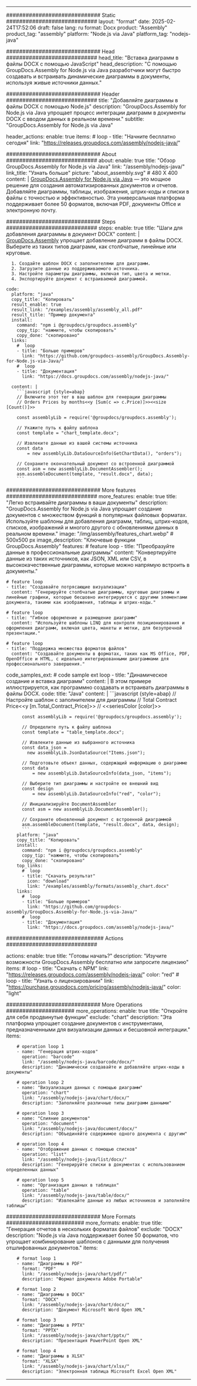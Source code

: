 



---
############################# Static ############################
layout: "format"
date:  2025-02-24T17:52:06
draft: false
lang: ru
format: Docx
product: "Assembly"
product_tag: "assembly"
platform: "Node.js via Java"
platform_tag: "nodejs-java"

############################# Head ############################
head_title: "Вставка диаграмм в файлы DOCX с помощью JavaScript"
head_description: "С помощью GroupDocs.Assembly for Node.js via Java разработчики могут быстро создавать и встраивать динамические диаграммы в документы, используя живые источники данных."

############################# Header ############################
title: "Добавляйте диаграммы в файлы DOCX с помощью Node.js" 
description: "GroupDocs.Assembly for Node.js via Java упрощает процесс интеграции диаграмм в документы DOCX с вводом данных в реальном времени."
subtitle: "GroupDocs.Assembly for Node.js via Java" 

header_actions:
  enable: true
  items:
    #  loop
    - title: "Начните бесплатно сегодня"
      link: "https://releases.groupdocs.com/assembly/nodejs-java/"
      
############################# About ############################
about:
    enable: true
    title: "Обзор GroupDocs.Assembly for Node.js via Java"
    link: "/assembly/nodejs-java/"
    link_title: "Узнать больше"
    picture: "about_assembly.svg" # 480 X 400
    content: |
       [GroupDocs.Assembly for Node.js via Java](/assembly/nodejs-java/) — это мощное решение для создания автоматизированных документов и отчетов. Добавляйте диаграммы, таблицы, изображения, штрих-коды и списки в файлы с точностью и эффективностью. Эта универсальная платформа поддерживает более 50 форматов, включая PDF, документы Office и электронную почту.

############################# Steps ############################
steps:
    enable: true
    title: "Шаги для добавления диаграммы в документ DOCX"
    content: |
      [GroupDocs.Assembly](/assembly/nodejs-java/) упрощает добавление диаграмм в файлы DOCX. Выберите из таких типов диаграмм, как столбчатые, линейные или круговые.
      
      1. Создайте шаблон DOCX с заполнителями для диаграмм.
      2. Загрузите данные из поддерживаемого источника.
      3. Настройте параметры диаграммы, включая тип, цвета и метки.
      4. Экспортируйте документ с встраиваемой диаграммой.
   
    code:
      platform: "java"
      copy_title: "Копировать"
      result_enable: true
      result_link: "/examples/assembly/assembly_all.pdf"
      result_title: "Пример документа"
      install:
        command: "npm i @groupdocs/groupdocs.assembly"
        copy_tip: "нажмите, чтобы скопировать"
        copy_done: "скопировано"
      links:
        #  loop
        - title: "Больше примеров"
          link: "https://github.com/groupdocs-assembly/GroupDocs.Assembly-for-Node.js-via-Java/"
        #  loop
        - title: "Документация"
          link: "https://docs.groupdocs.com/assembly/nodejs-java/"
          
      content: |
        ```javascript {style=abap}
        // Включите этот тег в ваш шаблон для генерации диаграммы
        // Orders Prices by months<<y [Sum(c => c.Price)]>><<size [Count()]>>
    
        const assemblyLib = require('@groupdocs/groupdocs.assembly');

        // Укажите путь к файлу шаблона
        const template = "chart_template.docx";

        // Извлеките данные из вашей системы источника
        const data 
            = new assemblyLib.DataSourceInfo(GetChartData(), "orders");

        // Сохраните окончательный документ со встроенной диаграммой
        const asm = new assemblyLib.DocumentAssembler();
        asm.assembleDocument(template, "result.docx", data);
        ```           

############################# More features ############################
more_features:
  enable: true
  title: "Легко встраивайте диаграммы в ваши документы"
  description: "GroupDocs.Assembly for Node.js via Java упрощает создание документов с множеством функций в популярных файловых форматах. Используйте шаблоны для добавления диаграмм, таблиц, штрих-кодов, списков, изображений и многого другого с обновлениями данных в реальном времени."
  image: "/img/assembly/features_chart.webp" # 500x500 px
  image_description: "Ключевые функции GroupDocs.Assembly"
  features:
    # feature loop
    - title: "Преобразуйте данные в профессиональные диаграммы"
      content: "Конвертируйте данные из таких источников, как JSON, XML или CSV, в высококачественные диаграммы, которые можно напрямую встроить в документы."

    # feature loop
    - title: "Создавайте потрясающие визуализации"
      content: "Генерируйте столбчатые диаграммы, круговые диаграммы и линейные графики, которые бесшовно интегрируются с другими элементами документа, такими как изображения, таблицы и штрих-коды."

    # feature loop
    - title: "Гибкое оформление и размещение диаграмм"
      content: "Используйте шаблоны LINQ для контроля позиционирования и оформления диаграмм, включая цвета, макеты и метки, для безупречной презентации."

    # feature loop
    - title: "Поддержка множества форматов файлов"
      content: "Создавайте документы в форматах, таких как MS Office, PDF, OpenOffice и HTML, с идеально интегрированными диаграммами для профессионального завершения."
      
  code_samples_ext:
    # code sample ext loop
    - title: "Динамическое создание и вставка диаграмм"
      content: |
        В этом примере иллюстрируется, как программно создавать и встраивать диаграммы в файлы DOCX.
      code:
        title: "Java"
        content: |
          ```javascript {style=abap}
          // Настройте шаблон с заполнителем для диаграммы
          // Total Contract Price<<y [m.Total_Contract_Price]>>
          // <<seriesColor [color]>>
          
          const assemblyLib = require('@groupdocs/groupdocs.assembly');

          // Определите путь к файлу шаблона
          const template = "table_template.docx";

          // Извлеките данные из выбранного источника
          const data_json = 
            new assemblyLib.JsonDataSource("Items.json");

          // Подготовьте объект данных, содержащий информацию о диаграмме
          const data 
              = new assemblyLib.DataSourceInfo(data_json, "items");

          // Выберите тип диаграммы и настройте ее внешний вид
          const design 
              = new assemblyLib.DataSourceInfo("red", "color");

          // Инициализируйте DocumentAssembler
          const asm = new assemblyLib.DocumentAssembler();

          // Сохраните обновленный документ с встроенной диаграммой
          asm.assembleDocument(template, "result.docx", data, design);
          ```
        platform: "java"
        copy_title: "Копировать"
        install:
          command: "npm i @groupdocs/groupdocs.assembly"
          copy_tip: "нажмите, чтобы скопировать"
          copy_done: "скопировано"
        top_links:
          #  loop
          - title: "Скачать результат"
            icon: "download"
            link: "/examples/assembly/formats/assembly_chart.docx"
        links:
          #  loop
          - title: "Больше примеров"
            link: "https://github.com/groupdocs-assembly/GroupDocs.Assembly-for-Node.js-via-Java/"
          #  loop
          - title: "Документация"
            link: "https://docs.groupdocs.com/assembly/nodejs-java/"
            

            


############################## Actions ############################

actions:
  enable: true
  title: "Готовы начать?"
  description: "Изучите возможности GroupDocs.Assembly бесплатно или запросите лицензию"
  items:
    #  loop
    - title: "Скачать с NPM"
      link: "https://releases.groupdocs.com/assembly/nodejs-java/"
      color: "red"
        #  loop
    - title: "Узнать о лицензировании"
      link: "https://purchase.groupdocs.com/pricing/assembly/nodejs-java/"
      color: "light"


############################# More Operations #####################
more_operations:
    enable: true
    title: "Откройте для себя продвинутые функции"
    exclude: "chart"
    description: "Эта платформа упрощает создание документов с инструментами, предназначенными для визуализации данных и бесшовной интеграции."
    items: 
          
        # operation loop 1
        - name: "Генерация штрих-кодов"
          operation: "barcode"
          link: "/assembly/nodejs-java/barcode/docx/"
          description: "Динамически создавайте и добавляйте штрих-коды в документы"

        # operation loop 2
        - name: "Визуализация данных с помощью диаграмм"
          operation: "chart"
          link: "/assembly/nodejs-java/chart/docx/"
          description: "Заполняйте различные типы диаграмм данными"

        # operation loop 3
        - name: "Слияние документов"
          operation: "document"
          link: "/assembly/nodejs-java/document/docx/"
          description: "Объединяйте содержимое одного документа с другим"

        # operation loop 4
        - name: "Отображение данных с помощью списков"
          operation: "list"
          link: "/assembly/nodejs-java/list/docx/"
          description: "Генерируйте списки в документах с использованием определенных данных"

        # operation loop 5
        - name: "Организация данных в таблицах"
          operation: "table"
          link: "/assembly/nodejs-java/table/docx/"
          description: "Извлекайте данные из любых источников и заполняйте таблицы"
         
          
############################# More Formats ########################
more_formats:
    enable: true
    title: "Генерация отчетов в нескольких форматах файлов"
    exclude: "DOCX"
    description: "Node.js via Java поддерживает более 50 форматов, что упрощает комбинирование шаблонов с данными для получения отшлифованных документов."
    items: 
          
        # format loop 1
        - name: "Диаграммы в PDF"
          format: "PDF"
          link: "/assembly/nodejs-java/chart/pdf/"
          description: "Формат документа Adobe Portable"
          
        # format loop 2
        - name: "Диаграммы в DOCX"
          format: "DOCX"
          link: "/assembly/nodejs-java/chart/docx/"
          description: "Документ Microsoft Word Open XML"
          
        # format loop 3
        - name: "Диаграммы в PPTX"
          format: "PPTX"
          link: "/assembly/nodejs-java/chart/pptx/"
          description: "Презентация PowerPoint Open XML"
          
        # format loop 4
        - name: "Диаграммы в XLSX"
          format: "XLSX"
          link: "/assembly/nodejs-java/chart/xlsx/"
          description: "Электронная таблица Microsoft Excel Open XML"


          

---